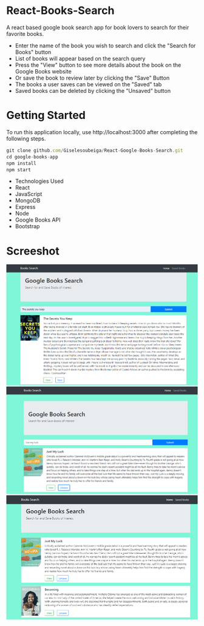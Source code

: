 # React-Books-Search
A react based google book search app for book lovers to search for their favorite books.

* Enter the name of the book you wish to search and click the "Search for Books" button
* List of books will appear based on the search query
* Press the "View" button to see more details about the book on the Google Books website
* Or save the book to review later by clicking the "Save" Button
* The books a user saves can be viewed on the "Saved" tab
* Saved books can be deleted by clicking the "Unsaved" button

# Getting Started

To run this application locally, use http://localhost:3000 after completing the following steps.

```js
git clone github.com/Giselesoubeiga/React-Google-Books-Search.git
cd google-books-app
npm install
npm start
```

* Technologies Used
* React
* JavaScript
* MongoDB
* Express
* Node
* Google Books API
* Bootstrap

# Screeshot

![searchgif](client/public/demo1.PNG)
![searchgif](client/public/demo2.PNG)
![searchgif](client/public/demo3.PNG)
